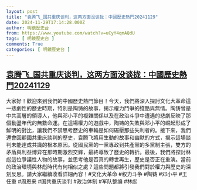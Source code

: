 ```yaml
---
layout: post
title: "袁腾飞_国共重庆谈判，这两方面没谈拢：中國歷史熱門20241129"
date: 2024-11-29T17:14:28.000Z
author: 明鏡歷史台
from: https://www.youtube.com/watch?v=uCyY4qmAQdU
tags: [ 明鏡歷史台 ]
comments: True
categories: [ 明鏡歷史台 ]
---
```

<!--1732900468000-->
[袁腾飞_国共重庆谈判，这两方面没谈拢：中國歷史熱門20241129](https://www.youtube.com/watch?v=uCyY4qmAQdU)
------

<div>
大家好！歡迎來到我們的中國歷史熱門節目！今天，我們將深入探討文化大革命這一悲劇性的歷史時期，特別是陶铸的故事，揭示權力鬥爭的殘酷與無情。陶铸曾是中共高層的領導人，他與邓小平的複雜關係以及在政治斗爭中遭遇的悲劇反映了那個動盪年代的無數命運。在這場權力的遊戲中，陶铸的失敗與邓小平的崛起形成了鮮明的對比，讓我們不禁思考歷史的車輪是如何碾壓那些失利者的。接下來，我們還會回顧國共重庆談判的歷史，袁腾飞將用生動的故事和幽默的方式，揭示這場談判未能達成共識的根本原因。從國民黨的一黨專政到共產黨的多黨制主張，雙方的矛盾與利益博弈在那時期激烈交鋒，最終導致了歷史的轉折。最後，我們將探討林彪這位爭議性人物的故事，並思考他是否真的轉世再生，歷史是否正在重演。當前的政治環境與林彪時代有何相似之處？這些問題都將引發我們對於權力與歷史的深刻反思。請大家繼續收看詳細內容！#文化大革命 #权力斗争 #陶铸 #邓小平 #王任重 #周恩来 #国共重庆谈判 #政治体制 #军队整编 #林彪
</div>
